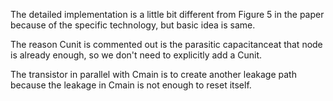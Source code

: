 The detailed implementation is a little bit different from Figure 5 in the paper because of the specific technology, but basic idea is same. 

The reason Cunit is commented out is the parasitic capacitanceat that node is already enough, so we don't need to explicitly add a Cunit.

The transistor in parallel with Cmain is to create another leakage path because the leakage in Cmain is not enough to reset itself.
